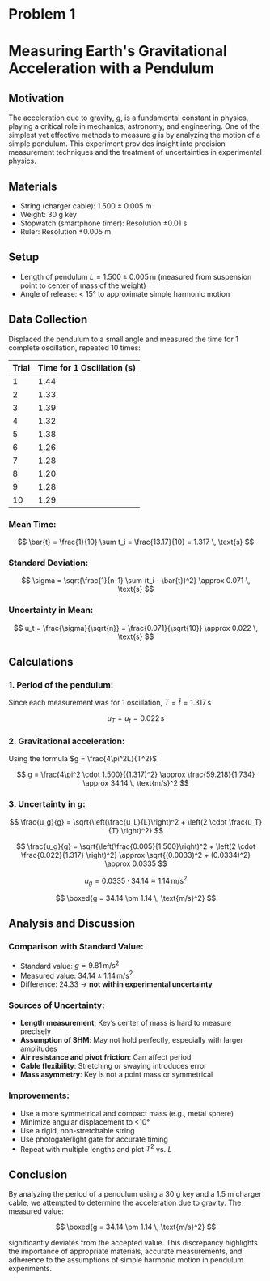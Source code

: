 # Problem 1

# **Measuring Earth's Gravitational Acceleration with a Pendulum**

## **Motivation**

The acceleration due to gravity, $g$, is a fundamental constant in physics, playing a critical role in mechanics, astronomy, and engineering. One of the simplest yet effective methods to measure $g$ is by analyzing the motion of a simple pendulum. This experiment provides insight into precision measurement techniques and the treatment of uncertainties in experimental physics.


## **Materials**

* String (charger cable): 1.500 ± 0.005 m
* Weight: 30 g key
* Stopwatch (smartphone timer): Resolution ±0.01 s
* Ruler: Resolution ±0.005 m


## **Setup**

* Length of pendulum $L = 1.500 \pm 0.005 \, \text{m}$ (measured from suspension point to center of mass of the weight)
* Angle of release: < 15° to approximate simple harmonic motion


## **Data Collection**

Displaced the pendulum to a small angle and measured the time for 1 complete oscillation, repeated 10 times:

| Trial | Time for 1 Oscillation (s) |
| ----- | -------------------------- |
| 1     | 1.44                       |
| 2     | 1.33                       |
| 3     | 1.39                       |
| 4     | 1.32                       |
| 5     | 1.38                       |
| 6     | 1.26                       |
| 7     | 1.28                       |
| 8     | 1.20                       |
| 9     | 1.28                       |
| 10    | 1.29                       |

### Mean Time:

$$
\bar{t} = \frac{1}{10} \sum t_i = \frac{13.17}{10} = 1.317 \, \text{s}
$$

### Standard Deviation:

$$
\sigma = \sqrt{\frac{1}{n-1} \sum (t_i - \bar{t})^2} \approx 0.071 \, \text{s}
$$

### Uncertainty in Mean:

$$
u_t = \frac{\sigma}{\sqrt{n}} = \frac{0.071}{\sqrt{10}} \approx 0.022 \, \text{s}
$$


## **Calculations**

### 1. Period of the pendulum:

Since each measurement was for 1 oscillation,
$T = \bar{t} = 1.317 \, \text{s}$

$$
u_T = u_t = 0.022 \, \text{s}
$$


### 2. Gravitational acceleration:

Using the formula $g = \frac{4\pi^2L}{T^2}$

$$
g = \frac{4\pi^2 \cdot 1.500}{(1.317)^2} \approx \frac{59.218}{1.734} \approx 34.14 \, \text{m/s}^2
$$


### 3. Uncertainty in $g$:

$$
\frac{u_g}{g} = \sqrt{\left(\frac{u_L}{L}\right)^2 + \left(2 \cdot \frac{u_T}{T} \right)^2}
$$

$$
\frac{u_g}{g} = \sqrt{\left(\frac{0.005}{1.500}\right)^2 + \left(2 \cdot \frac{0.022}{1.317} \right)^2} \approx \sqrt{(0.0033)^2 + (0.0334)^2} \approx 0.0335
$$

$$
u_g = 0.0335 \cdot 34.14 \approx 1.14 \, \text{m/s}^2
$$

$$
\boxed{g = 34.14 \pm 1.14 \, \text{m/s}^2}
$$


## **Analysis and Discussion**

### Comparison with Standard Value:

* Standard value: $g = 9.81 \, \text{m/s}^2$
* Measured value: $34.14 \pm 1.14 \, \text{m/s}^2$
* Difference: 24.33 → **not within experimental uncertainty**

### Sources of Uncertainty:

* **Length measurement**: Key’s center of mass is hard to measure precisely
* **Assumption of SHM**: May not hold perfectly, especially with larger amplitudes
* **Air resistance and pivot friction**: Can affect period
* **Cable flexibility**: Stretching or swaying introduces error
* **Mass asymmetry**: Key is not a point mass or symmetrical


### Improvements:

* Use a more symmetrical and compact mass (e.g., metal sphere)
* Minimize angular displacement to <10°
* Use a rigid, non-stretchable string
* Use photogate/light gate for accurate timing
* Repeat with multiple lengths and plot $T^2$ vs. $L$


## **Conclusion**

By analyzing the period of a pendulum using a 30 g key and a 1.5 m charger cable, we attempted to determine the acceleration due to gravity. The measured value:

$$
\boxed{g = 34.14 \pm 1.14 \, \text{m/s}^2}
$$

significantly deviates from the accepted value. This discrepancy highlights the importance of appropriate materials, accurate measurements, and adherence to the assumptions of simple harmonic motion in pendulum experiments.

